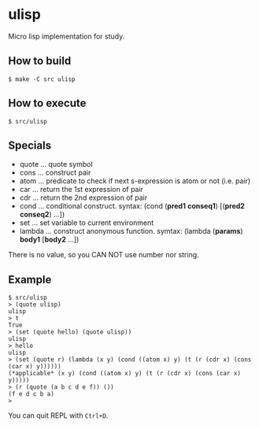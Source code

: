# ulisp
Micro lisp implementation for study.

## How to build
```
$ make -C src ulisp
```

## How to execute
```
$ src/ulisp
```

## Specials
* quote ... quote symbol
* cons ... construct pair
* atom ... predicate to check if next s-expression is atom or not (i.e. pair)
* car ... return the 1st expression of pair
* cdr ... return the 2nd expression of pair
* cond ... conditional construct. syntax: (cond (__pred1__ __conseq1__) [(__pred2__ __conseq2__) ...])
* set ... set variable to current environment
* lambda ... construct anonymous function. symtax: (lambda (__params__) __body1__ [__body2__ ...])

There is no value, so you CAN NOT use number nor string.

## Example
```
$ src/ulisp
> (quote ulisp)
ulisp
> t
True
> (set (quote hello) (quote ulisp))
ulisp
> hello
ulisp
> (set (quote r) (lambda (x y) (cond ((atom x) y) (t (r (cdr x) (cons (car x) y))))))
(*applicable* (x y) (cond ((atom x) y) (t (r (cdr x) (cons (car x) y)))))
> (r (quote (a b c d e f)) ())
(f e d c b a)
> 
```
You can quit REPL with `Ctrl+D`.
